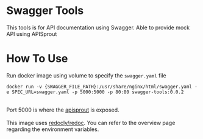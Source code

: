 # Swagger Tools
This tools is for API documentation using Swagger.
Able to provide mock API using APISprout

# How To Use
Run docker image using volume to specify the `swagger.yaml` file 
<pre><code>docker run -v {SWAGGER_FILE_PATH}:/usr/share/nginx/html/swagger.yaml -e SPEC_URL=swagger.yaml -p 5000:5000 -p 80:80 swagger-tools:0.0.2</code></pre>
<br> Port 5000 is where the <a href=https://github.com/danielgtaylor/apisprout>apisprout</a> is exposed. </br>
<br> This image uses <a href=https://hub.docker.com/r/redocly/redoc>redocly/redoc</a>. You can refer to the overview page regarding the environment variables. </br>

